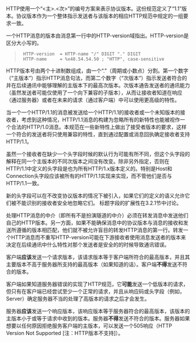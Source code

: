 HTTP使用一个“<主>.<次>”的编号方案来表示协议版本。这份规范定义了“1.1”版本。协议版本作为一个整体指示发送者与该版本的相应HTTP规范中规定的一组要求一致。

一个HTTP消息的版本由消息第一行中的HTTP-version域指出。HTTP-version是区分大小写的。

> ```
>  HTTP-version  = HTTP-name "/" DIGIT "." DIGIT
>  HTTP-name     = %x48.54.54.50 ; "HTTP", case-sensitive
> ```

HTTP版本号由两个十进制数组成，由一个“.”（周期或小数点）分割。第一个数字（“主版本”）指示HTTP消息句法，而第二个数字（“次版本”）指示发送者符合的并在后续通讯中能够理解的主版本下的最高次版本。次版本通告发送者的通讯能力（虽然发送者可能仅使用了一个向下兼容的子版本），从而让接收者知道在响应（通过服务器）或者在未来的请求（通过客户端）中可以使用更高级的特性。

当一个一个HTTP/1.1的消息被发送给一个HTTP/1.1的接收者或一个未知版本的接收者，考虑到这种情况，HTTP/1.1消息的构建为忽略所有的新特性也能被视作一个合法的HTTP/1.0消息。本规范在一些新特性上做出了接受者版本的要求，这样一个符合的发送者将只使用兼容的特性，直到通过配置或消息回执确定接收者支持HTTP/1.1。

虽然一个接收者在缺少一个头字段时候的默认行为可能有所不同，但这个头字段的解释在同一个主版本的不同次版本之间没有改变。除非另外指定，否则在HTTP/1.1中定义的头字段是也为所有HTTP/1.x版本定义的。特别是Host和Connection头字段应该被所有的HTTP/1.1实现来实现，而不管他们是否与HTTP/1.1一致。

新的头字段可以在不改变协议版本的情况下被引入，如果它们的定义的语义允许它们被不能识别的接收者安全地忽略它们。 标题字段的扩展性在3.2.1节中讨论。

处理HTTP消息的中介（即所有不是扮演隧道的中介）必须在转发消息中发送他们自己的HTTP版本。另一方面，如果不能确保消息中的协议版本与消息的接收和发送所遵循的版本相匹配，他们就不被允许盲目的转发HTTP消息的第一行。转发一个HTTP消息而不重写HTTP-version可能在下游接收者使用消息发送者的版本来决定在后续通讯中什么特性对那个发送者是安全的的时候导致通讯错误。

客户端**应该**发送一个请求版本，该请求版本等于客户端所符合的最高版本，并且其主要版本不高于服务器所支持的最高版本（如果知道的话）。客户端**不得**发送不符合的版本。

客户端如果知道服务器错误的实现了HTTP规范，它**可能**发送一个低版本的请求，但只有在客户端已经尝试至少一个正常的请求，并且从响应码或头字段（例如，Server）确定服务器不当的处理了高版本的请求之后才会发生。

服务器**应该**发送一个响应版本，该响应版本等于服务器符合的最高版本，该版本的主版本小于或等于请求中收到的版本。服务器**不得**发送不符合的版本。服务器如果想要以任何原因拒绝服务客户端的主版本，可以发送一个505响应（HTTP Version Not Supported [注：HTTP版本不支持]）。
